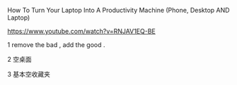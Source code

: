 
How To Turn Your Laptop Into A Productivity Machine (Phone, Desktop AND Laptop)

https://www.youtube.com/watch?v=RNJAV1EQ-BE

1 remove the bad , add the good . 

2 空桌面 

3 基本空收藏夹

